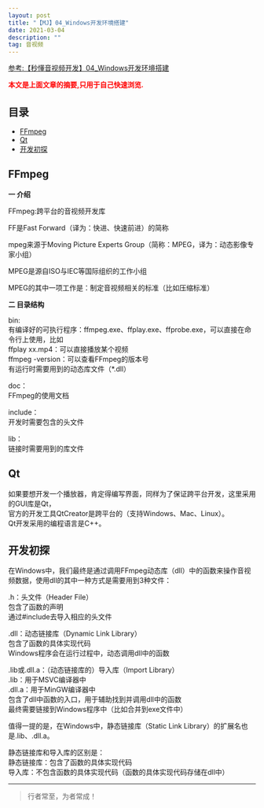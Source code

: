 ```yaml
---
layout: post
title: "【MJ】04_Windows开发环境搭建"
date: 2021-03-04
description: ""
tag: 音视频
---
```



[参考:【秒懂音视频开发】04_Windows开发环境搭建](https://www.cnblogs.com/mjios/p/14465178.html)

<span style="font-weight:bold;color:red;">本文是上面文章的摘要,只用于自己快速浏览.</span>


## 目录

* [FFmpeg](#content1)
* [Qt](#content2)
* [开发初探](#content3)





<!-- ************************************************ -->
## <a id="content1"></a>FFmpeg

**一 介绍**

FFmpeg:跨平台的音视频开发库

FF是Fast Forward（译为：快进、快速前进）的简称

mpeg来源于Moving Picture Experts Group（简称：MPEG，译为：动态影像专家小组）

MPEG是源自ISO与IEC等国际组织的工作小组

MPEG的其中一项工作是：制定音视频相关的标准（比如压缩标准）


**二 目录结构**

bin:     
有编译好的可执行程序：ffmpeg.exe、ffplay.exe、ffprobe.exe，可以直接在命令行上使用，比如    
ffplay xx.mp4：可以直接播放某个视频   
ffmpeg -version：可以查看FFmpeg的版本号    
有运行时需要用到的动态库文件（*.dll）    

doc：    
FFmpeg的使用文档

include：     
开发时需要包含的头文件

lib：       
链接时需要用到的库文件


<!-- ************************************************ -->
## <a id="content2"></a>Qt

如果要想开发一个播放器，肯定得编写界面，同样为了保证跨平台开发，这里采用的GUI库是Qt，     
官方的开发工具QtCreator是跨平台的（支持Windows、Mac、Linux）。     
Qt开发采用的编程语言是C++。      



<!-- ************************************************ -->
## <a id="content3"></a>开发初探

在Windows中，我们最终是通过调用FFmpeg动态库（dll）中的函数来操作音视频数据，使用dll的其中一种方式是需要用到3种文件：

.h：头文件（Header File）         
包含了函数的声明        
通过#include去导入相应的头文件         

.dll：动态链接库（Dynamic Link Library）      
包含了函数的具体实现代码       
Windows程序会在运行过程中，动态调用dll中的函数        

.lib或.dll.a：（动态链接库的）导入库（Import Library）     
.lib：用于MSVC编译器中       
.dll.a：用于MinGW编译器中         
包含了dll中函数的入口，用于辅助找到并调用dll中的函数        
最终需要链接到Windows程序中（比如合并到exe文件中）            

值得一提的是，在Windows中，静态链接库（Static Link Library）的扩展名也是.lib、.dll.a。     

静态链接库和导入库的区别是：     
静态链接库：包含了函数的具体实现代码         
导入库：不包含函数的具体实现代码（函数的具体实现代码存储在dll中）          


----------
>  行者常至，为者常成！


